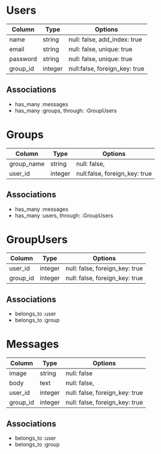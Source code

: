 # Users
|Column|Type|Options|
|------|----|-------|
|name|string|null: false, add_index: true|
|email|string|null: false, unique: true|
|password|string|null: false, unique: true|
|group_id|integer|null:false, foreign_key: true|

## Associations
- has_many :messages
- has_many :groups, through: :GroupUsers

# Groups
|Column|Type|Options|
|------|----|-------|
|group_name|string|null: false,|
|user_id|integer|null:false, foreign_key: true|

## Associations
- has_many :messages
- has_many :users, through: :GroupUsers

# GroupUsers
|Column|Type|Options|
|------|----|-------|
|user_id|integer|null: false, foreign_key: true|
|group_id|integer|null: false, foreign_key: true|

## Associations
- belongs_to :user
- belongs_to :group

# Messages
|Column|Type|Options|
|------|----|-------|
|image|string|null: false|
|body|text|null: false,|
|user_id|integer|null: false, foreign_key: true|
|group_id|integer|null: false, foreign_key: true|

## Associations
- belongs_to :user
- belongs_to :group